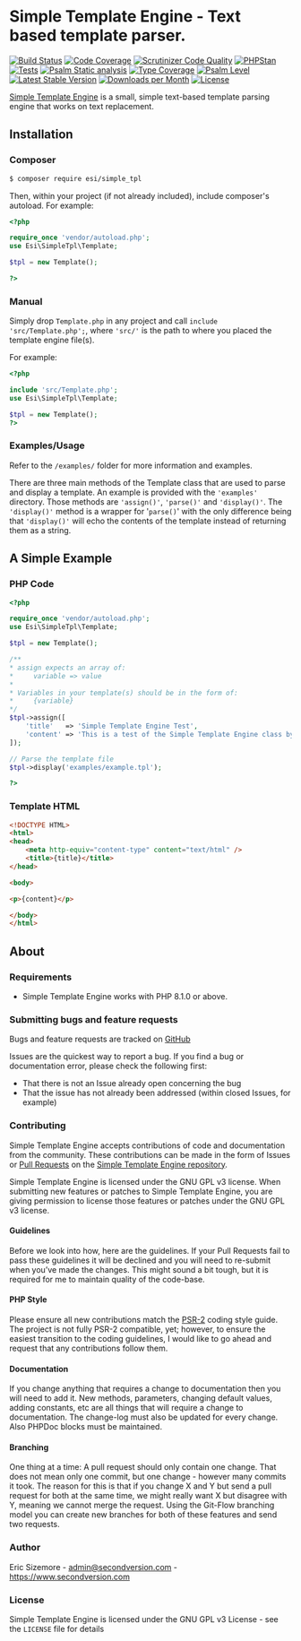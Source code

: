 # Simple Template Engine - Text based template parser.

[![Build Status](https://scrutinizer-ci.com/g/ericsizemore/simple_tpl/badges/build.png?b=master)](https://scrutinizer-ci.com/g/ericsizemore/simple_tpl/build-status/master)
[![Code Coverage](https://scrutinizer-ci.com/g/ericsizemore/simple_tpl/badges/coverage.png?b=master)](https://scrutinizer-ci.com/g/ericsizemore/simple_tpl/?branch=master)
[![Scrutinizer Code Quality](https://scrutinizer-ci.com/g/ericsizemore/simple_tpl/badges/quality-score.png?b=master)](https://scrutinizer-ci.com/g/ericsizemore/simple_tpl/?branch=master)
[![PHPStan](https://github.com/ericsizemore/simple_tpl/actions/workflows/ci.yml/badge.svg)](https://github.com/ericsizemore/simple_tpl/actions/workflows/ci.yml)
[![Tests](https://github.com/ericsizemore/simple_tpl/actions/workflows/tests.yml/badge.svg)](https://github.com/ericsizemore/simple_tpl/actions/workflows/tests.yml)
[![Psalm Static analysis](https://github.com/ericsizemore/simple_tpl/actions/workflows/psalm.yml/badge.svg?branch=master)](https://github.com/ericsizemore/simple_tpl/actions/workflows/psalm.yml)
[![Type Coverage](https://shepherd.dev/github/ericsizemore/simple_tpl/coverage.svg)](https://shepherd.dev/github/ericsizemore/simple_tpl)
[![Psalm Level](https://shepherd.dev/github/ericsizemore/simple_tpl/level.svg)](https://shepherd.dev/github/ericsizemore/simple_tpl)
[![Latest Stable Version](https://img.shields.io/packagist/v/esi/simple_tpl.svg)](https://packagist.org/packages/esi/simple_tpl)
[![Downloads per Month](https://img.shields.io/packagist/dm/esi/simple_tpl.svg)](https://packagist.org/packages/esi/simple_tpl)
[![License](https://img.shields.io/packagist/l/esi/simple_tpl.svg)](https://packagist.org/packages/esi/simple_tpl)

[Simple Template Engine](http://github.com/ericsizemore/simple_tpl/) is a small, simple text-based 
template parsing engine that works on text replacement.

## Installation

### Composer

```bash
$ composer require esi/simple_tpl
```

Then, within your project (if not already included), include composer's autoload. For example:

```php
<?php

require_once 'vendor/autoload.php';
use Esi\SimpleTpl\Template;

$tpl = new Template();

?>
```

### Manual
Simply drop `Template.php` in any project and call `include 'src/Template.php';`, where 
`'src/'` is the path to where you placed the template engine file(s).

For example:

```php
<?php

include 'src/Template.php';
use Esi\SimpleTpl\Template;

$tpl = new Template();
?>
```

### Examples/Usage

Refer to the `/examples/` folder for more information and examples.

There are three main methods of the Template class that are used to parse and display a template. An example is provided with the `'examples'` directory. 
Those methods are `'assign()'`, `'parse()'` and `'display()'`. The `'display()'` method is a wrapper for '`parse()`' with the only difference being that `'display()'` will echo the contents of the template instead of returning them as a string.

## A Simple Example

### PHP Code
```php
<?php

require_once 'vendor/autoload.php';
use Esi\SimpleTpl\Template;

$tpl = new Template();

/**
* assign expects an array of:
*     variable => value
*
* Variables in your template(s) should be in the form of:
*     {variable}
*/
$tpl->assign([
    'title'   => 'Simple Template Engine Test',
    'content' => 'This is a test of the Simple Template Engine class by Eric Sizemore.'
]);

// Parse the template file
$tpl->display('examples/example.tpl');

?>
```

### Template HTML
```html
<!DOCTYPE HTML>
<html>
<head>
	<meta http-equiv="content-type" content="text/html" />
	<title>{title}</title>
</head>

<body>

<p>{content}</p>

</body>
</html>
```

## About

### Requirements

- Simple Template Engine works with PHP 8.1.0 or above.

### Submitting bugs and feature requests

Bugs and feature requests are tracked on [GitHub](https://github.com/ericsizemore/simple_tpl/issues)

Issues are the quickest way to report a bug. If you find a bug or documentation error, please check the following first:

* That there is not an Issue already open concerning the bug
* That the issue has not already been addressed (within closed Issues, for example)

### Contributing

Simple Template Engine accepts contributions of code and documentation from the community. 
These contributions can be made in the form of Issues or [Pull Requests](http://help.github.com/send-pull-requests/) 
on the [Simple Template Engine repository](https://github.com/ericsizemore/simple_tpl).

Simple Template Engine is licensed under the GNU GPL v3 license. When submitting new features or patches to Simple Template Engine, you are 
giving permission to license those features or patches under the GNU GPL v3 license.

#### Guidelines

Before we look into how, here are the guidelines. If your Pull Requests fail to
pass these guidelines it will be declined and you will need to re-submit when
you’ve made the changes. This might sound a bit tough, but it is required for
me to maintain quality of the code-base.

#### PHP Style

Please ensure all new contributions match the [PSR-2](http://www.php-fig.org/psr/psr-2/)
coding style guide. The project is not fully PSR-2 compatible, yet; however, to ensure 
the easiest transition to the coding guidelines, I would like to go ahead and request 
that any contributions follow them.

#### Documentation

If you change anything that requires a change to documentation then you will
need to add it. New methods, parameters, changing default values, adding
constants, etc are all things that will require a change to documentation. The
change-log must also be updated for every change. Also PHPDoc blocks must be
maintained.

#### Branching

One thing at a time: A pull request should only contain one change. That does
not mean only one commit, but one change - however many commits it took. The
reason for this is that if you change X and Y but send a pull request for both
at the same time, we might really want X but disagree with Y, meaning we cannot
merge the request. Using the Git-Flow branching model you can create new
branches for both of these features and send two requests.

### Author

Eric Sizemore - <admin@secondversion.com> - <https://www.secondversion.com>

### License

Simple Template Engine is licensed under the GNU GPL v3 License - see the `LICENSE` file for details

